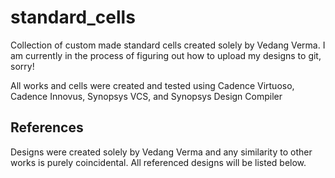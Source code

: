 # standard_cells
Collection of custom made standard cells created solely by Vedang Verma. I am currently in the process of figuring out how to upload my designs to git, sorry!

All works and cells were created and tested using Cadence Virtuoso, Cadence Innovus, Synopsys VCS, and Synopsys Design Compiler

## References
Designs were created solely by Vedang Verma and any similarity to other works is purely coincidental. All referenced designs will be listed below.
